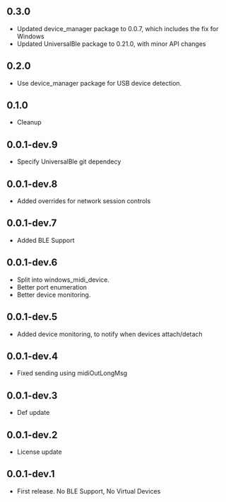 ## 0.3.0

* Updated device_manager package to 0.0.7, which includes the fix for Windows
* Updated UniversalBle package to 0.21.0, with minor API changes

## 0.2.0

* Use device_manager package for USB device detection.

## 0.1.0

* Cleanup

## 0.0.1-dev.9

* Specify UniversalBle git dependecy


## 0.0.1-dev.8

* Added overrides for network session controls


## 0.0.1-dev.7

* Added BLE Support


## 0.0.1-dev.6

* Split into windows_midi_device.
* Better port enumeration
* Better device monitoring.


## 0.0.1-dev.5

* Added device monitoring, to notify when devices attach/detach


## 0.0.1-dev.4

* Fixed sending using midiOutLongMsg


## 0.0.1-dev.3

* Def update


## 0.0.1-dev.2

* License update


## 0.0.1-dev.1

* First release. No BLE Support, No Virtual Devices
